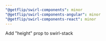```yaml
---
"@getflip/swirl-components": minor
"@getflip/swirl-components-angular": minor
"@getflip/swirl-components-react": minor
---
```


Add "height" prop to swirl-stack
